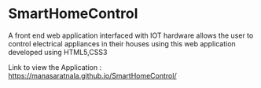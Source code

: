 # SmartHomeControl

A front end web application interfaced with IOT hardware allows the user to control electrical appliances 
in their houses using this web application developed using HTML5,CSS3

Link to view the Application :  https://manasaratnala.github.io/SmartHomeControl/
